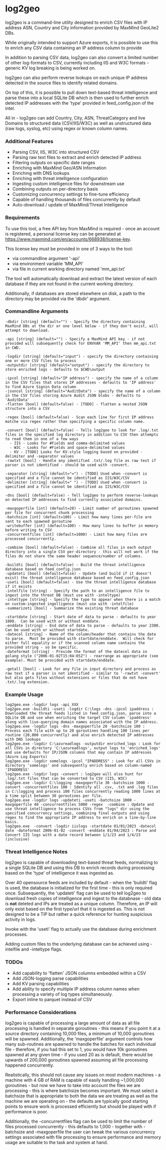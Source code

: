 # log2geo
 
log2geo is a command-line utility designed to enrich CSV files with IP address ASN, Country and City information provided by MaxMind GeoLite2 DBs.  

While originally intended to support Azure exports, it is possible to use this to enrich any CSV data containing an IP address column to provide

In addition to parsing CSV data, log2geo can also convert a limited number of other log-formats to CSV, currently including IIS and W3C formats - generic KV log breaking is being worked on.

log2geo can also perform reverse lookups on each unique IP address detected in the source files to identify related domains.  

On top of this, it is possible to pull down text-based threat intelligence and parse these into a local SQLite DB which is then used to further enrich detected IP addresses with the 'type' provided in feed_config.json of the intel.

All in - log2geo can add Country, City, ASN, ThreatCategory and live Domains to structured data (CSV/IIS/W3C) as well as unstructured data (raw logs, syslog, etc) using regex or known column names.

### Additional Features
* Parsing CSV, IIS, W3C into structured CSV
* Parsing raw text files to extract and enrich detected IP address
* Filtering outputs on specific date ranges
* Enriching with MaxMind Geo/ASN Information
* Enriching with DNS lookups
* Enriching with threat intelligence configuration
* Ingesting custom intelligence files for downstream use
* Combining outputs on per-directory basis
* Customizing concurrency settings to fine-tune efficiency
* Capable of handling thousands of files concurrently by default
* Auto-download / update of MaxMind/Threat Intelligence

### Requirements

To use this tool, a free API key from MaxMind is required - once an account is registered, a personal license key can be generated at https://www.maxmind.com/en/accounts/668938/license-key.

This license key must be provided in one of 3 ways to the tool:
* via commandline argument '-api'
* via environment variable 'MM_API'
* via file in current working directory named 'mm_api.txt'

The tool will automatically download and extract the latest version of each database if they are not found in the current working directory.

Additionally, if databases are stored elsewhere on disk, a path to the directory may be provided via the 'dbdir' argument.

### Commandline Arguments
```
-dbdir [string] (default="") - Specify the directory containing MaxMind DBs at the dir or one level below - if they don't exist, will attempt to download.

-api [string] (default="") - Specify a MaxMind API key - if not provided will subsequently check for ENVVAR 'MM_API' then mm_api.txt in CWD.

-logdir [string] (default="input") - specify the directory containing one or more CSV files to process
-outputdir [string] (default="output") - specify the directory to store enriched logs - defaults to $CWD\output

-ipcol [string] (default="IP address") - specify the name of a column in the CSV files that stores IP addresses - defaults to 'IP address' to find Azure Signin Data column
-jsoncol [string] (default="AuditData") - specify the name of a column in the CSV files storing Azure Audit JSON blobs - defaults to 'AuditData'
-flatten [bool] (default=false) - [TODO] - flatten a nested JSON structure into a CSV

-regex [bool] (default=false) - Scan each line for first IP address matche via regex rather than specifying a specific column name.

-convert [bool] (default=false) - Tells log2geo to look for .log/.txt files in the specified log directory in addition to CSV then attempts to read them in one of a few ways
  - IIS - Looks for #Fields and comma-delimited values
  - W3C - Looks for #Fields and space-delimited values
  - KV - [TODO] Looks for KV-style logging based on provided -delimiter and -separator values
-rawtxt [bool] - Handle any identified .txt/.log file as raw text if parser is not identified - should be used with -convert.
 
-separator [string] (default="=") - [TODO] Used when -convert is specified and a file cannot be identified as IIS/W3C/CSV
-delimiter [string] (default=" ") - [TODO] Used when -convert is specified and a file cannot be identified as IIS/W3C/CSV

-dns [bool] (default=false) - Tell log2geo to perform reverse-lookups on detected IP addresses to find currently associated domains.
 
-maxgoperfile [int] (default=20) - Limit number of goroutines spawned per file for concurrent chunk processing
-batchsize [int] (default=100) - Limit how many lines per-file are sent to each spawned goroutine
-writebuffer [int] (default=100) - How many lines to buffer in memory before writing to CSV
-concurrentfiles [int] (default=1000) - Limit how many files are processed concurrently.

-combine [bool] (default=false) - Combine all files in each output directory into a single CSV per-directory - this will not work if the files do not share the same header sequence/number of columns.

-buildti [bool] (default=false) - Build the threat intelligence database based on feed_config.json
-updateti [bool] (default=false) - Update (and build if it doesn't exist) the threat intelligence database based on feed_config.json
-useti [bool] (default=false) - Use the threat intelligence database if it exists
-intelfile [string] - Specify the path to an intelligence file to ingest into the threat DB (must use with -inteltype)
-inteltype [string] - Specify the type to appear when there is a match on custom-ingested ingelligence (must use with -intelfile)
-summarizeti [bool] - Summarize the existing threat database

-startdate [string] - Start date of data to parse - defaults to year 1800.  Can be used with or without enddate.
-enddate [string] - End date of data to parse - defaults to year 2300.  Can be used with or without startdate.
-datecol [string] - Name of the column/header that contains the date to parse.  Must be provided with startdate/enddate.  Will check for either full equality or if the scanned column name contains the provided string - so be specific.
-dateformat [string] - Provide the format of the datecol data in golang style ("2006-01-02T15:04:05Z") - rearrange as appropriate (see example). Must be provided with startdate/enddate.

-getall [bool] - Look for any file in input directory and process as raw text if a parser is not identified - similar to '-rawtxt -convert' but also gets files without extensions or files that do not have .txt/.log extension.
```

### Example Usage
```
log2geo.exe -logdir logs -api XXX
log2geo.exe -buildti -useti -logdir C:\logs -dns -ipcol ipaddress : Downloaded the threat feeds listed in feed_config.json, parse into a SQLite DB and use when enriching the target CSV column 'ipaddress' along with live-querying domain names associated with the IP address.
log2geo.exe -logdir logs -dns -maxgoperfile 20 -batchsize 100 : Process each file with up to 20 goroutines handling 100 lines per routine (20,000 concurrently) and also enrich detected IP addresses with DNS lookups
log2geo.exe -logdir C:\azureadlogs -outputdir enriched_logs : Look for all CSVs in directory 'C:\azureadlogs', output logs to 'enriched_logs' and use defaults for IP/JSON columns that may contain IP addresses (Azure Log Exports)
log2geo.exe -logdir somelogs -ipcol "IPADDRESS" : Look for all CSVs in directory 'somelogs' and subsequently enrich based on column-named 'IPADDRESS'
log2geo.exe -logdir logs -convert : log2geo will also hunt for .log/.txt files that can be converted to CSV (IIS, W3C)
log2geo.exe -logdir C:\logging -maxgoperfile 30 -batchsize 1000 -convert -concurrentfiles 100 : Identify all .csv, .txt and .log files in C:\logging and process 100 files concurrently reading 1000 lines at a time split between 30 goroutines per file.
log2geo.exe -logdir logs -updateti -useti -batchsize 1000 -maxgoperfile 40 -concurrentfiles 5000 -regex  -combine : Update and use threat intelligence to process CSVs from "logs" dir using the specified concurrency settings, combining final outputs and using regex to find the appropriate IP address to enrich on a line-by-line basis.
log2geo.exe  -convert -logdir iislogs -startdate 01/01/2023 -datecol date -dateformat 2006-01-02 -convert -enddate 01/04/2023 : Parse and Convert IIS logs with a date record between 1/1/23 and 1/4/23 (inclusive)
```

### Threat Intelligence Notes
log2geo is capable of downloading text-based threat feeds, normalizing to a single SQLite DB and using this DB to enrich records during processing based on the 'type' of intelligence it was ingested as.

Over 40 opensource feeds are included by default - when the 'buildti' flag is used, the database is initialized for the first time - this is only required once.  Subsequently, the 'updateti' flag can be used to tell log2geo to download fresh copies of intelligence and ingest to the databnase - old data is **not** deleted and IPs are treated as a unique column.  Therefore, an IP will only exist based on the first type/url that it is ingested as.  This is not designed to be a TIP but rather a quick reference for hunting suspicious activity in logs.

Invoke with the 'useti' flag to actually use the database during enrichment processes.

Adding custom files to the underlying database can be achieved using -intelfile and -inteltype flags.


### TODOs
* Add capability to 'flatten' JSON columns embedded within a CSV
* Add JSON-logging parse capabilities 
* Add KV parsing capabilities
* Add ability to specify multiple IP address column names when processing a variety of log types simultaneously.
* Export inline to parquet instead of CSV

### Performance Considerations
log2geo is capable of processing a large amount of data as all file processing is handled in separate goroutines - this means if you point it at a source directory containing 10,000 files, a minimum of 10,000 goroutines will be spawned.  Additionally, the 'maxgoperfile' argument controls how many sub-routines are spawned to handle the batches for each individual file - therefore, if you had this set to 1, you would have 10k goroutines spawned at any given time - if you used 20 as is default, there would be upwards of 200,000 goroutines spawned assuming all file processing happened concurrently. 

Realistically, this should not cause any issues on most modern machines - a machine with 4 GB of RAM is capable of easily handling ~1,000,000 goroutines - but now we have to take into account the files we are processing - this is where batchsize becomes important.  We must select a batchsize that is appropriate to both the data we are treating as well as the machine we are operating on - the defaults are typically good starting points to ensure work is processed efficiently but should be played with if performance is poor.

Additionally, the -concurrentfiles flag can be used to limit the number of files processed concurrently - this defaults to 1,000 - together with -batchsize and -maxgoperfile the user can tweak the various concurrency settings associated with file processing to ensure performance and memory usage are suitable to the task and system at hand.

